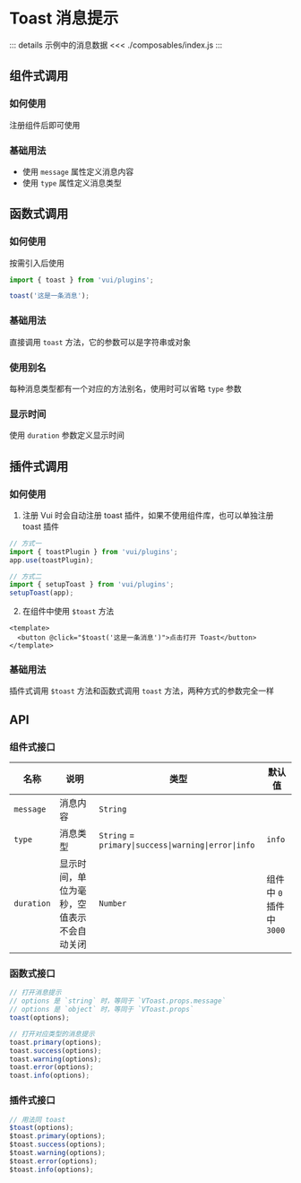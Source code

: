 # Toast 消息提示

::: details 示例中的消息数据
<<< ./composables/index.js
:::

## 组件式调用

### 如何使用

注册组件后即可使用

### 基础用法

- 使用 `message` 属性定义消息内容
- 使用 `type` 属性定义消息类型

<preview path="./demos/component.vue"></preview>

## 函数式调用

### 如何使用

按需引入后使用

```js [*.vue]
import { toast } from 'vui/plugins';

toast('这是一条消息');
```

### 基础用法

直接调用 `toast` 方法，它的参数可以是字符串或对象

<preview path="./demos/function.vue"></preview>

### 使用别名

每种消息类型都有一个对应的方法别名，使用时可以省略 `type` 参数

<preview path="./demos/function-type.vue"></preview>

### 显示时间

使用 `duration` 参数定义显示时间

<preview path="./demos/duration.vue"></preview>

## 插件式调用

### 如何使用

1. 注册 Vui 时会自动注册 toast 插件，如果不使用组件库，也可以单独注册 toast 插件

```js [main.js]
// 方式一
import { toastPlugin } from 'vui/plugins';
app.use(toastPlugin);

// 方式二
import { setupToast } from 'vui/plugins';
setupToast(app);
```

2. 在组件中使用 `$toast` 方法

```vue [*.vue]
<template>
  <button @click="$toast('这是一条消息')">点击打开 Toast</button>
</template>
```

### 基础用法

插件式调用 `$toast` 方法和函数式调用 `toast` 方法，两种方式的参数完全一样

<preview path="./demos/plugin.vue"></preview>

## API

### 组件式接口

| 名称       | 说明                                       | 类型                                                | 默认值                        |
| ---------- | ------------------------------------------ | --------------------------------------------------- | ----------------------------- |
| `message`  | 消息内容                                   | `String`                                            |                               |
| `type`     | 消息类型                                   | `String` = `primary\|success\|warning\|error\|info` | `info`                        |
| `duration` | 显示时间，单位为毫秒，空值表示不会自动关闭 | `Number`                                            | 组件中 `0` <br> 插件中 `3000` |

### 函数式接口

```js
// 打开消息提示
// options 是 `string` 时，等同于 `VToast.props.message`
// options 是 `object` 时，等同于 `VToast.props`
toast(options);

// 打开对应类型的消息提示
toast.primary(options);
toast.success(options);
toast.warning(options);
toast.error(options);
toast.info(options);
```

### 插件式接口

```js
// 用法同 toast
$toast(options);
$toast.primary(options);
$toast.success(options);
$toast.warning(options);
$toast.error(options);
$toast.info(options);
```
